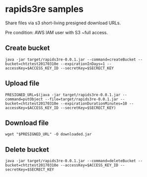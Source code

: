 # rapids3re samples

Share files via s3 short-living presigned download URLs.

Pre condition: AWS IAM user with S3 ~full access.

## Create bucket

```
java -jar target/rapids3re-0.0.1.jar --command=createBucket --bucket=chtztest20170310e --expirationInDays=1 --accessKey=$ACCESS_KEY_ID --secretKey=$SECRECT_KEY
```

## Upload file

```
PRESIGNED_URL=$(java -jar target/rapids3re-0.0.1.jar --command=putObject --file=target/rapids3re-0.0.1.jar --bucket=chtztest20170310e --expirationDurationMinutes=10 --accessKey=$ACCESS_KEY_ID --secretKey=$SECRECT_KEY)
```

## Download file

```
wget "$PRESIGNED_URL" -O downloaded.jar
```

## Delete bucket

```
java -jar target/rapids3re-0.0.1.jar --command=deleteBucket --bucket=chtztest20170310e --accessKey=$ACCESS_KEY_ID --secretKey=$SECRECT_KEY
```
